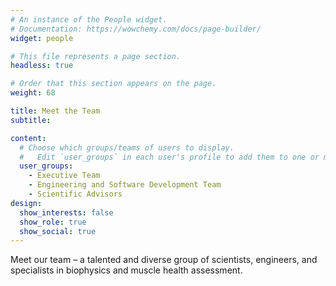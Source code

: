 ```yaml
---
# An instance of the People widget.
# Documentation: https://wowchemy.com/docs/page-builder/
widget: people

# This file represents a page section.
headless: true

# Order that this section appears on the page.
weight: 68

title: Meet the Team
subtitle:

content:
  # Choose which groups/teams of users to display.
  #   Edit `user_groups` in each user's profile to add them to one or more of these groups.
  user_groups:
    - Executive Team
    - Engineering and Software Development Team
    - Scientific Advisors
design:
  show_interests: false
  show_role: true
  show_social: true
---
```

Meet our team – a talented and diverse group of scientists, engineers, and specialists in biophysics and muscle health assessment.

